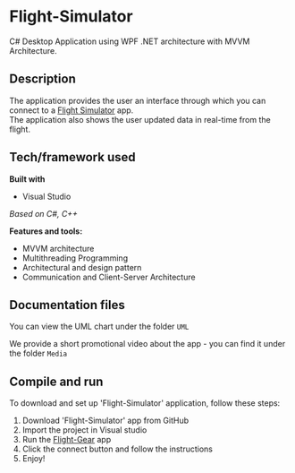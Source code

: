# Flight-Simulator

C# Desktop Application using WPF .NET architecture with MVVM Architecture.

## Description

The application provides the user an interface through which you can connect to a [Flight Simulator](https://www.flightgear.org/) app.  <br/>
The application also shows the user updated data in real-time from the flight.

## Tech/framework used

**Built with**
* Visual Studio

*Based on C#, C++*

**Features and tools:**
* MVVM architecture
* Multithreading Programming
* Architectural and design pattern
* Communication and Client-Server Architecture

## Documentation files
You can view the UML chart under the folder ```UML```

We provide a short promotional video about the app - you can find it under the folder ```Media```


## Compile and run
To download and set up 'Flight-Simulator' application, follow these steps:
1. Download 'Flight-Simulator' app from GitHub
2. Import the project in Visual studio
3. Run the [Flight-Gear](https://www.flightgear.org/) app
4. Click the connect button and follow the instructions
5. Enjoy!
